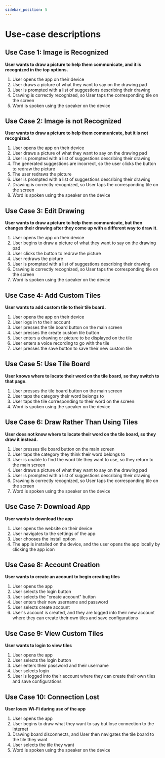 ```yaml
---
sidebar_position: 5
---
```


# Use-case descriptions

## Use Case 1: Image is Recognized
**User wants to draw a picture to help them communicate, and it is recognized in the top options.**
1. User opens the app on their device
2. User draws a picture of what they want to say on the drawing pad
3. User is prompted with a list of suggestions describing their drawing
5. Drawing is correctly recognized, so User taps the corresponding tile on the screen
6. Word is spoken using the speaker on the device

## Use Case 2: Image is not Recognized
**User wants to draw a picture to help them communicate, but it is not recognized.**
1. User opens the app on their device
2. User draws a picture of what they want to say on the drawing pad
3. User is prompted with a list of suggestions describing their drawing
4. The generated suggestions are incorrect, so the user clicks the button to redraw the picture
5. The user redraws the picture
6. User is prompted with a list of suggestions describing their drawing
7. Drawing is correctly recognized, so User taps the corresponding tile on the screen
8. Word is spoken using the speaker on the device

## Use Case 3: Edit Drawing
**User wants to draw a picture to help them communicate, but then changes their drawing after they come up with a different way to draw it.**
1. User opens the app on their device
2. User begins to draw a picture of what they want to say on the drawing pad
3. User clicks the button to redraw the picture
4. User redraws the picture
5. User is prompted with a list of suggestions describing their drawing
6. Drawing is correctly recognized, so User taps the corresponding tile on the screen
7. Word is spoken using the speaker on the device

## Use Case 4: Add Custom Tiles
**User wants to add custom tile to their tile board.**
1. User opens the app on their device
2. User logs in to their account
3. User presses the tile board button on the main screen
4. User presses the create custom tile button
5. User enters a drawing or picture to be displayed on the tile
6. User enters a voice recording to go with the tile
7. User presses the save button to save their new custom tile
 
## Use Case 5: Use Tile Board
**User knows where to locate their word on the tile board, so they switch to that page.**
1. User presses the tile board button on the main screen
2. User taps the category their word belongs to 
3. User taps the tile corresponding to their word on the screen
4. Word is spoken using the speaker on the device

## Use Case 6: Draw Rather Than Using Tiles
**User does not know where to locate their word on the tile board, so they draw it instead.**
1. User presses tile board button on the main screen
2. User taps the category they think their word belongs to 
3. User is unable to find the word tile they want to use, so they return to the main screen
4. User draws a picture of what they want to say on the drawing pad
5. User is prompted with a list of suggestions describing their drawing
6. Drawing is correctly recognized, so User taps the corresponding tile on the screen
7. Word is spoken using the speaker on the device

## Use Case 7: Download App
**User wants to download the app**
1. User opens the website on their device
2. User navigates to the settings of the app
3. User chooses the install option
4. The app is installed on the device, and the user opens the app locally by clicking the app icon

## Use Case 8: Account Creation
**User wants to create an account to begin creating tiles**
1. User opens the app
2. User selects the login button
3. User selects the "create account" button
4. User enters their new username and password
5. User selects create account
6. User's account is created, and they are logged into their new account where they can create their own tiles and save configurations

## Use Case 9: View Custom Tiles
**User wants to login to view tiles**
1. User opens the app
2. User selects the login button
3. User enters their password and their username
4. User selects login
5. User is logged into their account where they can create their own tiles and save configurations

## Use Case 10: Connection Lost
**User loses Wi-Fi during use of the app**
1. User opens the app
2. User begins to draw what they want to say but lose connection to the internet
3. Drawing board disconnects, and User then navigates the tile board to the tile they want
4. User selects the tile they want
5. Word is spoken using the speaker on the device